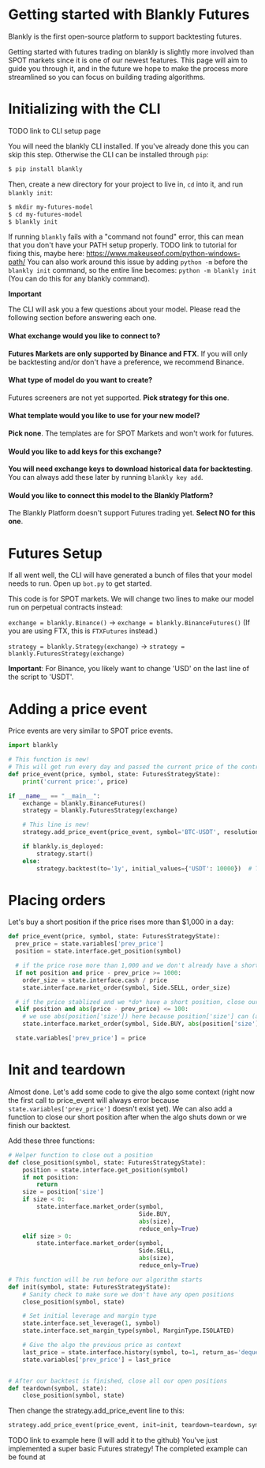 # Getting started with Blankly Futures

Blankly is the first open-source platform to support backtesting futures.

Getting started with futures trading on blankly is slightly more involved than SPOT markets since it is one of our newest features.
This page will aim to guide you through it, and in the future we hope to make the process more streamlined so you can focus on building trading algorithms.

# Initializing with the CLI

TODO link to CLI setup page

You will need the blankly CLI installed. If you've already done this you can skip this step. Otherwise the CLI can be installed through `pip`:

```bash
$ pip install blankly
```

Then, create a new directory for your project to live in, `cd` into it, and run `blankly init`:

```bash
$ mkdir my-futures-model
$ cd my-futures-model
$ blankly init
```

If running `blankly` fails with a "command not found" error, this can mean that you don't have your PATH setup properly.
TODO link to tutorial for fixing this, maybe here: https://www.makeuseof.com/python-windows-path/
You can also work around this issue by adding `python -m` before the `blankly init` command, so the entire line becomes: `python -m blankly init` (You can do this for any blankly command).

**Important**

The CLI will ask you a few questions about your model. Please read the following section before answering each one.

#### What exchange would you like to connect to?

**Futures Markets are only supported by Binance and FTX**. If you will only be backtesting and/or don't have a preference, we recommend Binance.

#### What type of model do you want to create?

Futures screeners are not yet supported. **Pick strategy for this one**.

#### What template would you like to use for your new model?

**Pick none**. The templates are for SPOT Markets and won't work for futures.

#### Would you like to add keys for this exchange?

**You will need exchange keys to download historical data for backtesting**.
You can always add these later by running `blankly key add`.

#### Would you like to connect this model to the Blankly Platform?

The Blankly Platform doesn't support Futures trading yet. **Select NO for this one**.

# Futures Setup

If all went well, the CLI will have generated a bunch of files that your model needs to run. Open up `bot.py` to get started.

This code is for SPOT markets. We will change two lines to make our model run on perpetual contracts instead:

`exchange = blankly.Binance()` -> `exchange = blankly.BinanceFutures()` (If you are using FTX, this is `FTXFutures` instead.)

`strategy = blankly.Strategy(exchange)` -> `strategy = blankly.FuturesStrategy(exchange)`

**Important**: For Binance, you likely want to change 'USD' on the last line of the script to 'USDT'.

# Adding a price event

Price events are very similar to SPOT price events.

```python
import blankly

# This function is new!
# This will get run every day and passed the current price of the contract
def price_event(price, symbol, state: FuturesStrategyState):
    print('current price:', price)

if __name__ == "__main__":
    exchange = blankly.BinanceFutures()
    strategy = blankly.FuturesStrategy(exchange)

    # This line is new!
    strategy.add_price_event(price_event, symbol='BTC-USDT', resolution='1d')

    if blankly.is_deployed:
        strategy.start()
    else:
        strategy.backtest(to='1y', initial_values={'USDT': 10000})  # This is USDT and not USD because we are trading on Binance
```

# Placing orders

Let's buy a short position if the price rises more than $1,000 in a day:


```python
def price_event(price, symbol, state: FuturesStrategyState):
  prev_price = state.variables['prev_price']
  position = state.interface.get_position(symbol)

  # if the price rose more than 1,000 and we don't already have a short position, then short sell
  if not position and price - prev_price >= 1000:
    order_size = state.interface.cash / price
    state.interface.market_order(symbol, Side.SELL, order_size)

  # if the price stablized and we *do* have a short position, close our position.
  elif position and abs(price - prev_price) <= 100:
    # we use abs(position['size']) here because position['size'] can (and will) be negative, since we have taken a short position.
    state.interface.market_order(symbol, Side.BUY, abs(position['size']), reduce_only=True)

  state.variables['prev_price'] = price
```

# Init and teardown

Almost done. 
Let's add some code to give the algo some context (right now the first call to price_event will always error because `state.variables['prev_price']` doesn't exist yet).
We can also add a function to close our short position after when the algo shuts down or we finish our backtest.

Add these three functions:
```python
# Helper function to close out a position
def close_position(symbol, state: FuturesStrategyState):
    position = state.interface.get_position(symbol)
    if not position:
        return
    size = position['size']
    if size < 0:
        state.interface.market_order(symbol,
                                     Side.BUY,
                                     abs(size),
                                     reduce_only=True)
    elif size > 0:
        state.interface.market_order(symbol,
                                     Side.SELL,
                                     abs(size),
                                     reduce_only=True)

# This function will be run before our algorithm starts
def init(symbol, state: FuturesStrategyState):
    # Sanity check to make sure we don't have any open positions
    close_position(symbol, state)

    # Set initial leverage and margin type
    state.interface.set_leverage(1, symbol)
    state.interface.set_margin_type(symbol, MarginType.ISOLATED)

    # Give the algo the previous price as context
    last_price = state.interface.history(symbol, to=1, return_as='deque', resolution=state.resolution)['close'][-1]
    state.variables['prev_price'] = last_price


# After our backtest is finished, close all our open positions
def teardown(symbol, state):
    close_position(symbol, state)
```

Then change the strategy.add_price_event line to this:

```python
strategy.add_price_event(price_event, init=init, teardown=teardown, symbol='BTC-USDT', resolution='1d')
```

TODO link to example here (I will add it to the github)
You've just implemented a super basic Futures strategy! The completed example can be found at
